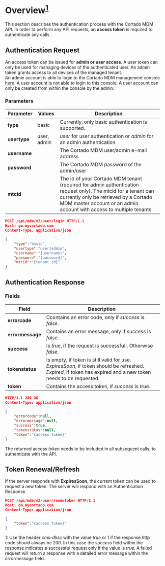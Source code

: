 # Overview<sup>[1](#myfootnote1)</sup>
This section describes the authentication process with the Cortado MDM API. In order to perform any API requests, an **access token** is required to authenticate any calls.<br>

## Authentication Request
An access token can be issued for **admin or user access**. A user token can only be used for managing devices of the authenticated user. An admin token grants access to all devices of the managed tenant.<br>
An admin account is able to login to the Cortado MDM management console [here](https://go.mycortado.com/fw). A user account is not able to login to this console. A user account can only be created from within the console by the admin.

### Parameters

| Parameter | Values | Description |
| ------------ | ------------- | ------------ |
| **type** | basic | Currently, only basic authentication is supported. |
| **usertype** | user, admin | *user* for user authentication or *admin* for an admin authentication |
| **username** |  | The Cortado MDM user/admin e-mail address |
| **password** |  | The Cortado MDM password of the admin/user |
| **mtcid** |  | The id of your Cortado MDM tenant (required for admin authentication request only). The mtcid for a tenant can currently only be retrieved by a Cortado MDM master account or an admin account with access to multiple tenants |

```json
POST /api/mdm/v2/user/login HTTP/1.1
Host: go.mycortado.com
Content-Type: application/json

{
    "type":"basic",
    "usertype":"user|admin",
    "username":"{username}",
    "password":"{password}",
    "mtcid":"{tenant id}"
}
```

## Authentication Response

### Fields

| Field | Description |
| ------------ | ------------ |
| **errorcode** | Ccontains an error code, only if *success* is *false*. |
| **errormessage**  | Contains an error message, only if *success* is *false*. |
| **success**  | Is *true*, if the request is successfull. Otherwise *false*. |
| **tokenstatus**  | Is empty, if token is still valid for use. *ExpiresSoon*, if token should be refreshed. *Expired*, if token has expired and a new token needs to be requested. |
| **token** | Contains the access token, if *success* is *true*. |

```json
HTTP/1.1 200 OK
Content-Type: application/json
 
{
    "errorcode":null,
    "errormessage":null,
    "success":true,
    "tokenstatus":null,
    "token":"{access token}"
}
```

The returned access *token* needs to be included in all subsequent calls, to authenticate with the API.


## Token Renewal/Refresh

If the server responds with **ExpiresSoon**, the current token can be used to request a new token. The server will respond with an Authentication Response.

```json
POST /api/mdm/v2/user/renewtoken HTTP/1.1
Host: go.mycortado.com
Content-Type: application/json

{
    "token":"{access token}"
}
```

<a name="myfootnote1">1</a>: Use the header *cms-dhsc* with the value *true* or *1* if the response http code should always be 200. In this case the *success* field within the response indicates a successful request only if the value is *true*. A failed request will return a response with a detailed error message within the *errormessage* field.<br>